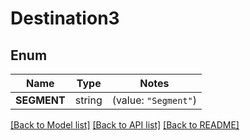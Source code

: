# Destination3

## Enum

Name | Type | Notes
------------ | ------------- | -------------
**SEGMENT** | string | (value: `"Segment"`)


[[Back to Model list]](../README.md#documentation-for-models) [[Back to API list]](../README.md#documentation-for-api-endpoints) [[Back to README]](../README.md)


